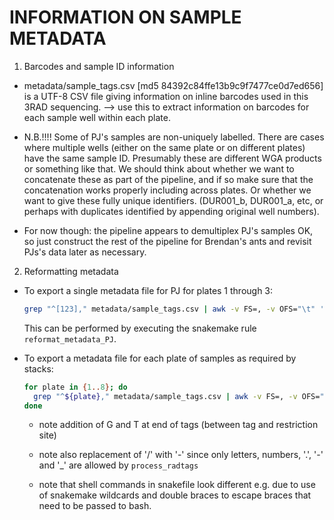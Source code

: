 # INFORMATION ON SAMPLE METADATA

1. Barcodes and sample ID information

- metadata/sample_tags.csv [md5 84392c84ffe13b9c9f7477ce0d7ed656] is a UTF-8 CSV file giving information on inline barcodes used in this 3RAD sequencing.
--> use this to extract information on barcodes for each sample well within each plate.

- N.B.!!!! Some of PJ's samples are non-uniquely labelled. There are cases where multiple wells (either on the same plate
or on different plates) have the same sample ID. Presumably these are different WGA products or something like that.
We should think about whether we want to concatenate these as part of the pipeline, and if so make sure that the concatenation
works properly including across plates. Or whether we want to give these fully unique identifiers. (DUR001_b, DUR001_a, etc, or
perhaps with duplicates identified by appending original well numbers).

- For now though: the pipeline appears to demultiplex PJ's samples OK, so just construct the rest of the pipeline for Brendan's
ants and revisit PJs's data later as necessary.

2. Reformatting metadata

- To export a single metadata file for PJ for plates 1 through 3:

  ```bash
  grep "^[123]," metadata/sample_tags.csv | awk -v FS=, -v OFS="\t" '{print $1,$3,$4,$5}' > barcodes/sample_tags_PJ.tsv
  ```

  This can be performed by executing the snakemake rule ```reformat_metadata_PJ```.

- To export a metadata file for each plate of samples as required by stacks:

  ```bash
  for plate in {1..8}; do
    grep "^${plate}," metadata/sample_tags.csv | awk -v FS=, -v OFS="\t" '{print $3"G",$4"T",$5}' | tr '/' '-' > barcodes/sample_tags_plate${plate}.tsv
  done
  ```

  - note addition of G and T at end of tags (between tag and restriction site)
  
  - note also replacement of '/' with '-' since only letters, numbers, '.', '-' and '_' are allowed by ```process_radtags```

  - note that shell commands in snakefile look different e.g. due to use of snakemake wildcards and double braces to escape braces that need to be passed to bash.
